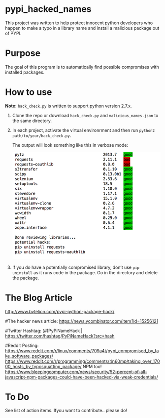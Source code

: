 # pypi_hacked_names

This project was written to help protect innocent python developers who happen
to make a typo in a library name and install a malicious package out of PYPI.

# Purpose
The goal of this program is to automatically find possible compromises 
with installed packages.

# How to use
**Note:** `hack_check.py` is written to support python version 2.7.x.

1. Clone the repo or download `hack_check.py` and `malicious_names.json` to the
   same directory.

2. In each project, activate the virtual environrment and then run `python2
   path/to/your/hack_check.py`.
    
   The output will look something like this in verbose mode:  

   ![screenshot](hack_check_screenshot.png)

3.  If you do have a potentially compromised library, don’t use `pip uninstall`
    as it runs code in the package. Go in the directory and delete the package.

# The Blog Article
http://www.bytelion.com/pypi-python-package-hack/

#The hacker news article:
https://news.ycombinator.com/item?id=15256121

#Twitter Hashtag:
(#)PyPiNameHack  | https://twitter.com/hashtag/PyPiNameHack?src=hash

#Reddit Posting:
https://www.reddit.com/r/linux/comments/709a4t/pypi_compromised_by_fake_software_packages/
https://www.reddit.com/r/programming/comments/4n60mp/taking_over_17000_hosts_by_typosquatting_package/
NPM too!
https://www.bleepingcomputer.com/news/security/52-percent-of-all-javascript-npm-packages-could-have-been-hacked-via-weak-credentials/

# To Do
See list of action items.  Ifyou want to contribute.. please do! 
